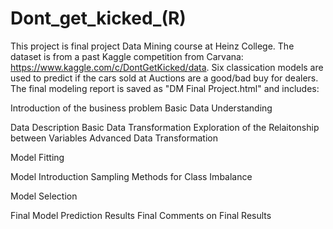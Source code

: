 # Dont_get_kicked_(R)
This project is final project Data Mining course at Heinz College. The dataset is from a past Kaggle competition from Carvana: https://www.kaggle.com/c/DontGetKicked/data.
Six classication models are used to predict if the cars sold at Auctions are a good/bad buy for dealers.
The final modeling report is saved as "DM Final Project.html" and includes:

Introduction of the business problem
Basic Data Understanding

Data Description
Basic Data Transformation
Exploration of the Relaitonship between Variables
Advanced Data Transformation


Model Fitting

Model Introduction
Sampling Methods for Class Imbalance


Model Selection

Final Model Prediction Results
Final Comments on Final Results

